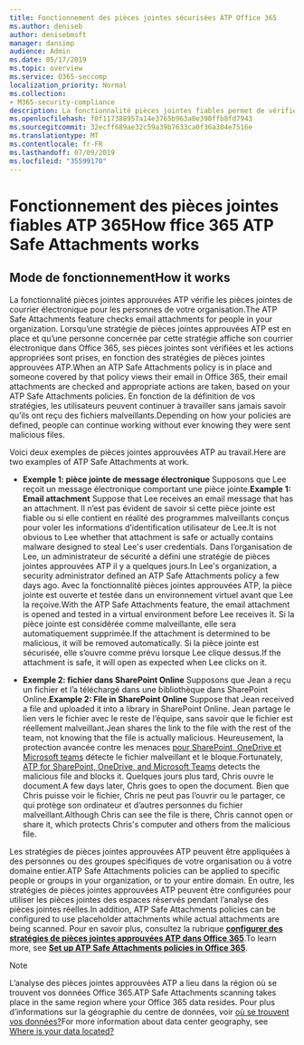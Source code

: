 ```yaml
---
title: Fonctionnement des pièces jointes sécurisées ATP Office 365
ms.author: deniseb
author: denisebmsft
manager: dansimp
audience: Admin
ms.date: 05/17/2019
ms.topic: overview
ms.service: O365-seccomp
localization_priority: Normal
ms.collection:
- M365-security-compliance
description: La fonctionnalité pièces jointes fiables permet de vérifier le temps de cliquer sur les pièces jointes des messages électroniques. Utilisez des pièces jointes fiables pour protéger votre organisation des fichiers malveillants envoyés ou reçus par courrier électronique.
ms.openlocfilehash: f0f117388957a14e3765b963a0e390ffb8fd7943
ms.sourcegitcommit: 32ecff689ae32c59a39b7633ca0f36a304e7516e
ms.translationtype: MT
ms.contentlocale: fr-FR
ms.lasthandoff: 07/09/2019
ms.locfileid: "35599170"
---
```

# <a name="how-ffice-365-atp-safe-attachments-works"></a><span data-ttu-id="6ebcc-104">Fonctionnement des pièces jointes fiables ATP 365</span><span class="sxs-lookup"><span data-stu-id="6ebcc-104">How ffice 365 ATP Safe Attachments works</span></span>

## <a name="how-it-works"></a><span data-ttu-id="6ebcc-105">Mode de fonctionnement</span><span class="sxs-lookup"><span data-stu-id="6ebcc-105">How it works</span></span>

<span data-ttu-id="6ebcc-106">La fonctionnalité pièces jointes approuvées ATP vérifie les pièces jointes de courrier électronique pour les personnes de votre organisation.</span><span class="sxs-lookup"><span data-stu-id="6ebcc-106">The ATP Safe Attachments feature checks email attachments for people in your organization.</span></span> <span data-ttu-id="6ebcc-107">Lorsqu’une stratégie de pièces jointes approuvées ATP est en place et qu’une personne concernée par cette stratégie affiche son courrier électronique dans Office 365, ses pièces jointes sont vérifiées et les actions appropriées sont prises, en fonction des stratégies de pièces jointes approuvées ATP.</span><span class="sxs-lookup"><span data-stu-id="6ebcc-107">When an ATP Safe Attachments policy is in place and someone covered by that policy views their email in Office 365, their email attachments are checked and appropriate actions are taken, based on your ATP Safe Attachments policies.</span></span> <span data-ttu-id="6ebcc-108">En fonction de la définition de vos stratégies, les utilisateurs peuvent continuer à travailler sans jamais savoir qu’ils ont reçu des fichiers malveillants.</span><span class="sxs-lookup"><span data-stu-id="6ebcc-108">Depending on how your policies are defined, people can continue working without ever knowing they were sent malicious files.</span></span>
  
<span data-ttu-id="6ebcc-109">Voici deux exemples de pièces jointes approuvées ATP au travail.</span><span class="sxs-lookup"><span data-stu-id="6ebcc-109">Here are two examples of ATP Safe Attachments at work.</span></span>
  
- <span data-ttu-id="6ebcc-110">**Exemple 1: pièce jointe de message électronique** Supposons que Lee reçoit un message électronique comportant une pièce jointe.</span><span class="sxs-lookup"><span data-stu-id="6ebcc-110">**Example 1: Email attachment** Suppose that Lee receives an email message that has an attachment.</span></span> <span data-ttu-id="6ebcc-111">Il n’est pas évident de savoir si cette pièce jointe est fiable ou si elle contient en réalité des programmes malveillants conçus pour voler les informations d’identification utilisateur de Lee.</span><span class="sxs-lookup"><span data-stu-id="6ebcc-111">It is not obvious to Lee whether that attachment is safe or actually contains malware designed to steal Lee's user credentials.</span></span> <span data-ttu-id="6ebcc-112">Dans l’organisation de Lee, un administrateur de sécurité a défini une stratégie de pièces jointes approuvées ATP il y a quelques jours.</span><span class="sxs-lookup"><span data-stu-id="6ebcc-112">In Lee's organization, a security administrator defined an ATP Safe Attachments policy a few days ago.</span></span> <span data-ttu-id="6ebcc-113">Avec la fonctionnalité pièces jointes approuvées ATP, la pièce jointe est ouverte et testée dans un environnement virtuel avant que Lee la reçoive.</span><span class="sxs-lookup"><span data-stu-id="6ebcc-113">With the ATP Safe Attachments feature, the email attachment is opened and tested in a virtual environment before Lee receives it.</span></span> <span data-ttu-id="6ebcc-114">Si la pièce jointe est considérée comme malveillante, elle sera automatiquement supprimée.</span><span class="sxs-lookup"><span data-stu-id="6ebcc-114">If the attachment is determined to be malicious, it will be removed automatically.</span></span> <span data-ttu-id="6ebcc-115">Si la pièce jointe est sécurisée, elle s’ouvre comme prévu lorsque Lee clique dessus.</span><span class="sxs-lookup"><span data-stu-id="6ebcc-115">If the attachment is safe, it will open as expected when Lee clicks on it.</span></span>

- <span data-ttu-id="6ebcc-116">**Exemple 2: fichier dans SharePoint Online** Supposons que Jean a reçu un fichier et l’a téléchargé dans une bibliothèque dans SharePoint Online.</span><span class="sxs-lookup"><span data-stu-id="6ebcc-116">**Example 2: File in SharePoint Online** Suppose that Jean received a file and uploaded it into a library in SharePoint Online.</span></span> <span data-ttu-id="6ebcc-117">Jean partage le lien vers le fichier avec le reste de l’équipe, sans savoir que le fichier est réellement malveillant.</span><span class="sxs-lookup"><span data-stu-id="6ebcc-117">Jean shares the link to the file with the rest of the team, not knowing that the file is actually malicious.</span></span> <span data-ttu-id="6ebcc-118">Heureusement, la protection avancée contre les menaces [pour SharePoint, OneDrive et Microsoft teams](atp-for-spo-odb-and-teams.md) détecte le fichier malveillant et le bloque.</span><span class="sxs-lookup"><span data-stu-id="6ebcc-118">Fortunately, [ATP for SharePoint, OneDrive, and Microsoft Teams](atp-for-spo-odb-and-teams.md) detects the malicious file and blocks it.</span></span> <span data-ttu-id="6ebcc-119">Quelques jours plus tard, Chris ouvre le document.</span><span class="sxs-lookup"><span data-stu-id="6ebcc-119">A few days later, Chris goes to open the document.</span></span> <span data-ttu-id="6ebcc-120">Bien que Chris puisse voir le fichier, Chris ne peut pas l’ouvrir ou le partager, ce qui protège son ordinateur et d’autres personnes du fichier malveillant.</span><span class="sxs-lookup"><span data-stu-id="6ebcc-120">Although Chris can see the file is there, Chris cannot open or share it, which protects Chris's computer and others from the malicious file.</span></span>

<span data-ttu-id="6ebcc-121">Les stratégies de pièces jointes approuvées ATP peuvent être appliquées à des personnes ou des groupes spécifiques de votre organisation ou à votre domaine entier.</span><span class="sxs-lookup"><span data-stu-id="6ebcc-121">ATP Safe Attachments policies can be applied to specific people or groups in your organization, or to your entire domain.</span></span> <span data-ttu-id="6ebcc-122">En outre, les stratégies de pièces jointes approuvées ATP peuvent être configurées pour utiliser les pièces jointes des espaces réservés pendant l’analyse des pièces jointes réelles.</span><span class="sxs-lookup"><span data-stu-id="6ebcc-122">In addition, ATP Safe Attachments policies can be configured to use placeholder attachments while actual attachments are being scanned.</span></span> <span data-ttu-id="6ebcc-123">Pour en savoir plus, consultez la rubrique **[configurer des stratégies de pièces jointes approuvées ATP dans Office 365](set-up-atp-safe-attachments-policies.md)**.</span><span class="sxs-lookup"><span data-stu-id="6ebcc-123">To learn more, see **[Set up ATP Safe Attachments policies in Office 365](set-up-atp-safe-attachments-policies.md)**.</span></span>

> [!NOTE]
> <span data-ttu-id="6ebcc-124">L’analyse des pièces jointes approuvées ATP a lieu dans la région où se trouvent vos données Office 365.</span><span class="sxs-lookup"><span data-stu-id="6ebcc-124">ATP Safe Attachments scanning takes place in the same region where your Office 365 data resides.</span></span> <span data-ttu-id="6ebcc-125">Pour plus d’informations sur la géographie du centre de données, voir [où se trouvent vos données?](https://products.office.com/where-is-your-data-located?geo=All)</span><span class="sxs-lookup"><span data-stu-id="6ebcc-125">For more information about data center geography, see [Where is your data located?](https://products.office.com/where-is-your-data-located?geo=All)</span></span> 


